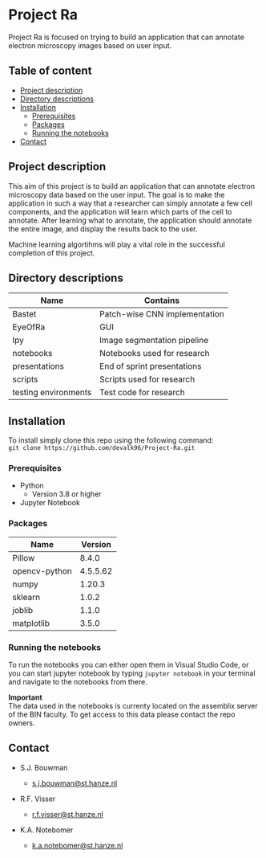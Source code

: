 # Project Ra #
Project Ra is focused on trying to build an application that can annotate electron microscopy images based on user input.

## Table of content

- [Project description](#project-description)
- [Directory descriptions](#directory-descriptions)
- [Installation](#installation)
    * [Prerequisites](#prerequisites)
    * [Packages](#packages)
    * [Running the notebooks](#running-the-notebooks)
- [Contact](#contact)

## Project description
This aim of this project is to build an application that can annotate electron microscopy data based on the user input. The goal is to make the application in such a way that a researcher can simply annotate a few cell components, and the application will learn which parts of the cell to annotate. After learning what to annotate, the application should annotate the entire image, and display the results back to the user.

Machine learning algortihms will play a vital role in the successful completion of this project.

## Directory descriptions

|Name                                       |Contains                               |   
|---                                        |---                                    |
|Bastet                                     |Patch-wise CNN implementation          |
|EyeOfRa                                    |GUI                                    |
|Ipy                                        |Image segmentation pipeline            |
|notebooks                                  |Notebooks used for research            |
|presentations                              |End of sprint presentations            |
|scripts                                    |Scripts used for research              |
|testing environments                       |Test code for research                 |

## Installation
To install simply clone this repo using the following command:  
``git clone https://github.com/devalk96/Project-Ra.git``

### Prerequisites
* Python 
  * Version 3.8 or higher
* Jupyter Notebook

### Packages
|Name                                   |Version              |   
|---                                    |---                  |
|Pillow                                 |8.4.0                |
|opencv-python                          |4.5.5.62             |
|numpy                                  |1.20.3               |
|sklearn                                |1.0.2                |
|joblib                                 |1.1.0                |
|matplotlib                             |3.5.0                |

### Running the notebooks

To run the notebooks you can either open them in Visual Studio Code, or you can start jupyter notebook by typing ``jupyter notebook`` in your terminal and navigate to the notebooks from there. 

**Important**  
The data used in the notebooks is currenty located on the assemblix server of the BIN faculty. To get access to this data please contact the repo owners.

## Contact

* S.J. Bouwman
  * s.j.bouwman@st.hanze.nl 

* R.F. Visser
  * r.f.visser@st.hanze.nl 

* K.A. Notebomer
  * k.a.notebomer@st.hanze.nl
